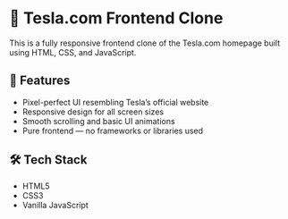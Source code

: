 # 🚗 Tesla.com Frontend Clone

This is a fully responsive frontend clone of the Tesla.com homepage built using HTML, CSS, and JavaScript.

## 🌟 Features

- Pixel-perfect UI resembling Tesla’s official website
- Responsive design for all screen sizes
- Smooth scrolling and basic UI animations
- Pure frontend — no frameworks or libraries used

## 🛠️ Tech Stack

- HTML5
- CSS3
- Vanilla JavaScript



